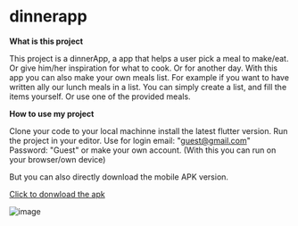 # dinnerapp


**What is this project**

This project is a dinnerApp,  a app that helps a user pick a meal to make/eat. Or give him/her inspiration for what to cook.
Or for another day.  With this app you can also make your own meals list. For example if you want  to have written ally our lunch meals in a list.
You can simply create a list, and fill the items yourself. Or use one of the provided meals. 


 **How to use my project** 

Clone your code to your local  machinne install the latest flutter version. 
Run the project in your editor.
Use for login email: "guest@gmail.com"
Password: "Guest"
or make your  own account. 
(With this you can run on your browser/own device) 

But you can also directly download the  mobile APK version.

[Click to donwload the apk](https://drive.google.com/file/d/1thKOHOO1twvvjJbiw81XDi0fXfW27cwH/view?usp=drive_link)


![image](https://github.com/user-attachments/assets/917c7619-fc3b-40dc-8b5a-48e9cc315ca6)
